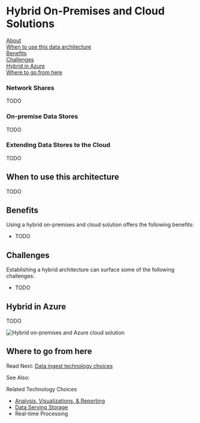 # Hybrid On-Premises and Cloud Solutions

[About]()  
[When to use this data architecture](#whentouse)  
[Benefits](#benefits)  
[Challenges](#challenges)  
[Hybrid in Azure](#inazure)   
[Where to go from here](#wheretogo)  

<a name="about"></a>


### Network Shares

TODO

### On-premise Data Stores

TODO

### Extending Data Stores to the Cloud

TODO

## <a name="whentouse"></a>When to use this architecture

TODO

## <a name="benefits"></a>Benefits

Using a hybrid on-premises and cloud solution offers the following benefits:

* TODO

## <a name="challenges"></a>Challenges

Establishing a hybrid architecture can surface some of the following challenges:

* TODO

## <a name="inazure"></a>Hybrid in Azure

TODO

![Hybrid on-premises and Azure cloud solution](./images/hybrid-on-premises-cloud.png)


## <a name="wheretogo"></a>Where to go from here
Read Next:
[Data ingest technology choices](../technology-choices/data-ingest.md)

See Also:

Related Technology Choices
- [Analysis, Visualizations, & Reporting](../technology-choices/analysis-visualizations-reporting.md)
- [Data Serving Storage](../technology-choices/data-serving-storage.md)
- Real-time Processing